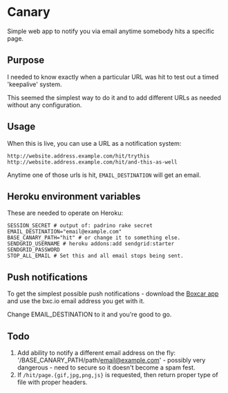 # Canary

Simple web app to notify you via email anytime somebody hits a specific page.

## Purpose

I needed to know exactly when a particular URL was hit to test out a timed 'keepalive' system.

This seemed the simplest way to do it and to add different URLs as needed without any configuration.

## Usage

When this is live, you can use a URL as a notification system:

```
http://website.address.example.com/hit/trythis
http://website.address.example.com/hit/and-this-as-well
```

Anytime one of those urls is hit, `EMAIL_DESTINATION` will get an email.

## Heroku environment variables

These are needed to operate on Heroku:

```
SESSION_SECRET # output of: padrino rake secret
EMAIL_DESTINATION="email@example.com"
BASE_CANARY_PATH="hit" # or change it to something else.
SENDGRID_USERNAME # heroku addons:add sendgrid:starter
SENDGRID_PASSWORD
STOP_ALL_EMAIL # Set this and all email stops being sent.
```

## Push notifications

To get the simplest possible push notifications - download the [Boxcar app](https://boxcar.io/client) and use the bxc.io email address you get with it.

Change EMAIL_DESTINATION to it and you're good to go.

## Todo

1. Add ability to notify a different email address on the fly: '/BASE_CANARY_PATH/path/email@example.com' - possibly very dangerous - need to secure so it doesn't become a spam fest.
2. If `/hit/page.{gif,jpg,png,js}` is requested, then return proper type of file with proper headers.
